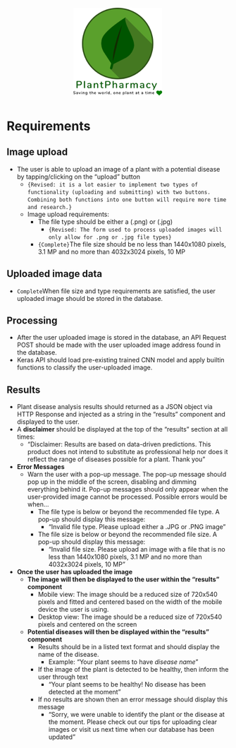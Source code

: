 <p align="center">
    <img src="../PPorg/Images/logo.png" width="40%">
</p>

# Requirements

## Image upload
- The user is able to upload an image of a plant with a potential disease by tapping/clicking on the “upload” button
    - ``{Revised: it is a lot easier to implement two types of functionality (uploading and submitting) with two buttons. Combining both functions into one button will require more time and research.}``
    - Image upload requirements:
        - The file type should be either a (.png) or (.jpg)
            - ``{Revised: The form used to process uploaded images will only allow for .png or .jpg file types}``
        - ``{Complete}``The file size should be no less than 1440x1080 pixels, 3.1 MP and no more than 4032x3024 pixels, 10 MP

## Uploaded image data
- ``Complete``When file size and type requirements are satisfied, the user uploaded image should be stored in the database.

## Processing
- After the user uploaded image is stored in the database,  an API Request POST should be made with the user uploaded image address found in the database.
- Keras API should load pre-existing trained CNN model and apply builtin functions to classify the user-uploaded image.

## Results
- Plant disease analysis results should returned as a JSON object via HTTP Response and injected as a string in the “results” component and displayed to the user.
- A __disclaimer__ should be displayed at the top of the “results” section at all times:
    - “Disclaimer: Results are based on data-driven predictions. This product does not intend to substitute as professional help nor does it reflect the range of diseases possible for a plant. Thank you”
- __Error Messages__
    - Warn the user with a pop-up message. The pop-up message should pop up in the middle of the screen, disabling and dimming everything behind it. Pop-up messages should only appear when the user-provided image cannot be processed. Possible errors would be when…
        - The file type is below or beyond the recommended file type. A pop-up should display this message: 
            - “Invalid file type. Please upload either a .JPG or .PNG image”
        - The file size is below or beyond the recommended file size. A pop-up should display this message: 
            - “Invalid file size. Please upload an image with a file that is no less than 1440x1080 pixels, 3.1 MP and no more than 4032x3024 pixels, 10 MP”
- __Once the user has uploaded the image__
    - __The image will then be displayed to the user within the “results” component__
        - Mobile view: The image should be a reduced size of 720x540 pixels and fitted and centered based on the width of the mobile device the user is using. 
        - Desktop view: The image should be a reduced size of 720x540 pixels and centered on the screen 
    - __Potential diseases will then be displayed within the “results” component__
        - Results should be in a listed text format and should display the name of the disease.
            - Example: “Your plant seems to have _disease name_”
        -  If the image of the plant is detected to be healthy, then inform the user through text
            - “Your plant seems to be healthy! No disease has been detected at the moment”
        - If no results are shown then an error message should display this message
            - “Sorry, we were unable to identify the plant or the disease at the moment. Please check out our tips for uploading clear images or visit us next time when our database has been updated”

